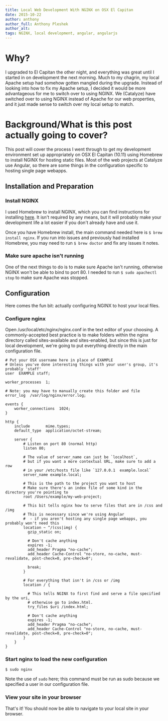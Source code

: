 ```yaml
---
title: Local Web Development With NGINX on OSX El Capitan
date: 2015-10-22
author: anthony
author_full: Anthony Pleshek
author_alt:
tags: NGINX, local development, angular, angularjs
---
```


# Why?
I upgraded to El Capitan the other night, and everything was great until I started in on development the next morning. Much to my chagrin, my local Apache setup had somehow gotten mangled during the upgrade. Instead of looking into how to fix my Apache setup, I decided it would be more advantageous for me to switch over to using NGINX. We (Catalyze) have switched over to using NGINX instead of Apache for our web properties, and it just made sense to switch over my local setup to match.

# Background/What is this post actually going to cover?
This post will cover the process I went through to get my development environment set up appropriately on OSX El Capitan (10.11) using Homebrew to install NGINX for hosting static files. Most of the web projects at Catalyze use Angular, so there are some things in the configuration specific to hosting single page webapps.

## Installation and Preparation
### Install NGINX
I used Homebrew to install NGINX, which you can find instructions for installing [here](http://brew.sh/). It isn't required by any means, but it will probably make your development life a lot easier if you don't already have and use it.

Once you have Homebrew install, the main command needed here is `$ brew install nginx`. If you run into issues and previously had installed Homebrew, you may need to run `$ brew doctor` and fix any issues it notes.

### Make sure apache isn't running
One of the next things to do is to make sure Apache isn't running, otherwise NGINX won't be able to bind to port 80. I needed to run `$ sudo apachectl stop` to make sure Apache was stopped.

## Configuration
Here comes the fun bit: actually configuring NGINX to host your local files.

### Configure nginx
Open /usr/local/etc/nginx/nginx.conf in the text editor of your choosing. A commonly-accepted best practice is to make folders within the nginx directory called sites-available and sites-enabled, but since this is just for local development, we're going to put everything directly in the main configuration file.

```
# Put your OSX username here in place of EXAMPLE
# Unless you've done interesting things with your user's group, it's probably 'staff'
user  EXAMPLE staff;

worker_processes  1;

# Note: you may have to manually create this folder and file
error_log  /var/log/nginx/error.log;

events {
    worker_connections  1024;
}

http {
    include       mime.types;
    default_type  application/octet-stream;

    server {
        # Listen on port 80 (normal http)
        listen 80;

        # The value of server_name can just be `localhost`,
        # but if you want a more contextual URL, make sure to add a row
        # in your /etc/hosts file like `127.0.0.1  example.local`
        server_name example.local;

        # This is the path to the project you want to host
        # Make sure there's an index file of some kind in the directory you're pointing to
        root /Users/example/my-web-project;

        # This bit tells nginx how to serve files that are in /css and /img
        # This is necessary since we're using Angular
        #  - if you aren't hosting any single page webapps, you probably won't need this
        location ~ ^/(css|img) {
          gzip_static on;

          # Don't cache anything
          expires -1;
          add_header Pragma "no-cache";
          add_header Cache-Control "no-store, no-cache, must-revalidate, post-check=0, pre-check=0";

          break;
        }

        # For everything that isn't in /css or /img
        location / {

          # This tells NGINX to first find and serve a file specified by the uri,
          # otherwise go to index.html.
          try_files $uri /index.html;

          # Don't cache anything
          expires -1;
          add_header Pragma "no-cache";
          add_header Cache-Control "no-store, no-cache, must-revalidate, post-check=0, pre-check=0";
        }
    }
}
```

### Start nginx to load the new configuration
`$ sudo nginx`

Note the use of `sudo` here; this command must be run as sudo because we specified a user in our configuration file.

### View your site in your browser
That's it! You should now be able to navigate to your local site in your browser.
